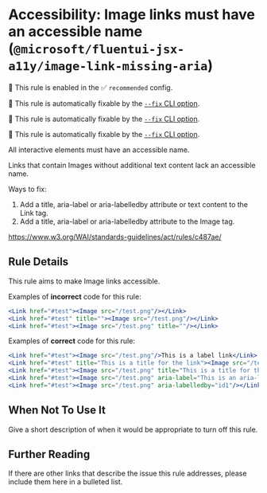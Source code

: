 # Accessibility: Image links must have an accessible name (`@microsoft/fluentui-jsx-a11y/image-link-missing-aria`)

💼 This rule is enabled in the ✅ `recommended` config.

🔧 This rule is automatically fixable by the [`--fix` CLI option](https://eslint.org/docs/latest/user-guide/command-line-interface#--fix).

<!-- end auto-generated rule header -->

🔧 This rule is automatically fixable by the [`--fix` CLI option](https://eslint.org/docs/latest/user-guide/command-line-interface#--fix).

<!-- end auto-generated rule header -->

🔧 This rule is automatically fixable by the [`--fix` CLI option](https://eslint.org/docs/latest/user-guide/command-line-interface#--fix).

All interactive elements must have an accessible name.

Links that contain Images without additional text content lack an accessible name.

Ways to fix:

1. Add a title, aria-label or aria-labelledby attribute or text content to the Link tag.
2. Add a title, aria-label or aria-labelledby attribute to the Image tag.

<https://www.w3.org/WAI/standards-guidelines/act/rules/c487ae/>

## Rule Details

This rule aims to make Image links accessible.

Examples of **incorrect** code for this rule:

```jsx
<Link href="#test"><Image src="/test.png"/></Link>
<Link href="#test" title=""><Image src="/test.png"/></Link>
<Link href="#test"><Image src="/test.png" title=""/></Link>
```

Examples of **correct** code for this rule:

```jsx
<Link href="#test"><Image src="/test.png"/>This is a label link</Link>
<Link href="#test" title="This is a title for the link"><Image src="/test.png"/></Link>
<Link href="#test"><Image src="/test.png" title="This is a title for the image link"/></Link>
<Link href="#test"><Image src="/test.png" aria-label="This is an aria-label for the image link"/></Link>
<Link href="#test"><Image src="/test.png" aria-labelledby="id1"/></Link>
```

## When Not To Use It

Give a short description of when it would be appropriate to turn off this rule.

## Further Reading

If there are other links that describe the issue this rule addresses, please include them here in a bulleted list.
